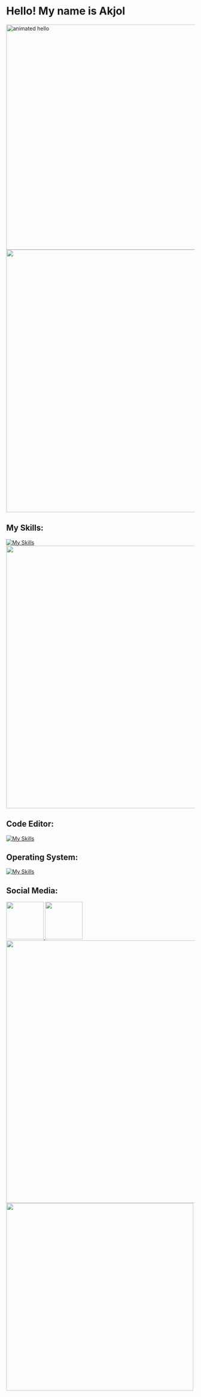 <h1>Hello! My name is Akjol</h1>
<img src="https://github.com/Anmol-Baranwal/Cool-GIFs-For-GitHub/assets/74038190/9be4d344-6782-461a-b5a6-32a07bf7b34e" width="600" alt="animated hello">
<img src="https://user-images.githubusercontent.com/74038190/212284100-561aa473-3905-4a80-b561-0d28506553ee.gif" width="700">

## My Skills:
[![My Skills](https://skillicons.dev/icons?i=php,mysql,symfony,git,docker,postman&perline=10)](https://skillicons.dev)
<img src="https://media.giphy.com/media/v1.Y2lkPTc5MGI3NjExd3dkbnFkYmhzNjQ0cTU1aXE3eno5ZWZsZWkwcWZxbWF5NjkxeWZ1NCZlcD12MV9pbnRlcm5hbF9naWZfYnlfaWQmY3Q9Zw/TdoiN7rZuGDJPs2rAS/giphy.gif" width="700">

## Code Editor:
[![My Skills](https://skillicons.dev/icons?i=vscode&perline=10)](https://skillicons.dev)

## Operating System:
[![My Skills](https://skillicons.dev/icons?i=linux,ubuntu&perline=10)](https://skillicons.dev)

## Social Media:
<a href="https://www.discord.com/channels/akjol7437/"> 
  <img src="https://user-images.githubusercontent.com/74038190/235294015-47144047-25ab-417c-af1b-6746820a20ff.gif" width="100">
</a>

<a href="https://www.tiktok.com/@akjol006?_t=8kQAHut3Nnr&_r=1">
  <img src="https://user-images.githubusercontent.com/74038190/235294006-04e22871-2943-4626-9a99-e1d416cbda26.gif" width="100">
</a>
<img src="https://user-images.githubusercontent.com/74038190/212284100-561aa473-3905-4a80-b561-0d28506553ee.gif" width="700">

<img src="https://user-images.githubusercontent.com/74038190/212284136-03988914-d899-44b4-b1d9-4eeccf656e44.gif" width="500">
